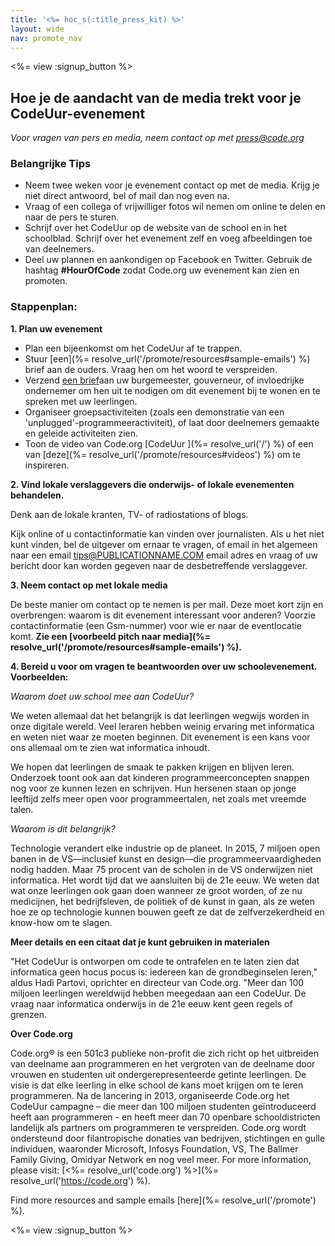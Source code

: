 ```yaml
---
title: '<%= hoc_s(:title_press_kit) %>'
layout: wide
nav: promote_nav
---
```

<%= view :signup_button %>

## Hoe je de aandacht van de media trekt voor je CodeUur-evenement

*Voor vragen van pers en media, neem contact op met <press@code.org>*

### Belangrijke Tips

- Neem twee weken voor je evenement contact op met de media. Krijg je niet direct antwoord, bel of mail dan nog even na.
- Vraag of een collega of vrijwilliger fotos wil nemen om online te delen en naar de pers te sturen.
- Schrijf over het CodeUur op de website van de school en in het schoolblad. Schrijf over het evenement zelf en voeg afbeeldingen toe van deelnemers.
- Deel uw plannen en aankondigen op Facebook en Twitter. Gebruik de hashtag **#HourOfCode** zodat Code.org uw evenement kan zien en promoten.

### Stappenplan:

**1. Plan uw evenement**

- Plan een bijeenkomst om het CodeUur af te trappen.
- Stuur [een](%= resolve_url('/promote/resources#sample-emails') %) brief aan de ouders. Vraag hen om het woord te verspreiden.
- Verzend [ een brief](<%= hoc_uri('/resources/#sample-emails') %>)aan uw burgemeester, gouverneur, of invloedrijke ondernemer om hen uit te nodigen om dit evenement bij te wonen en te spreken met uw leerlingen.
- Organiseer groepsactiviteiten (zoals een demonstratie van een 'unplugged'-programmeeractiviteit), of laat door deelnemers gemaakte en geleide activiteiten zien.
- Toon de video van Code.org [CodeUur ](%= resolve_url('/') %) of een van [deze](%= resolve_url('/promote/resources#videos') %) om te inspireren.

**2. Vind lokale verslaggevers die onderwijs- of lokale evenementen behandelen.**

Denk aan de lokale kranten, TV- of radiostations of blogs.

Kijk online of u contactinformatie kan vinden over journalisten. Als u het niet kunt vinden, bel de uitgever om ernaar te vragen, of email in het algemeen naar een email tips@PUBLICATIONNAME.COM email adres en vraag of uw bericht door kan worden gegeven naar de desbetreffende verslaggever.

**3. Neem contact op met lokale media**

De beste manier om contact op te nemen is per mail. Deze moet kort zijn en overbrengen: waarom is dit evenement interessant voor anderen? Voorzie contactinformatie (een Gsm-nummer) voor wie er naar de eventlocatie komt. **Zie een [voorbeeld pitch naar media](%= resolve_url('/promote/resources#sample-emails') %).**

**4. Bereid u voor om vragen te beantwoorden over uw schoolevenement. Voorbeelden:**

*Waarom doet uw school mee aan CodeUur?*

We weten allemaal dat het belangrijk is dat leerlingen wegwijs worden in onze digitale wereld. Veel leraren hebben weinig ervaring met informatica en weten niet waar ze moeten beginnen. Dit evenement is een kans voor ons allemaal om te zien wat informatica inhoudt.

We hopen dat leerlingen de smaak te pakken krijgen en blijven leren. Onderzoek toont ook aan dat kinderen programmeerconcepten snappen nog voor ze kunnen lezen en schrijven. Hun hersenen staan op jonge leeftijd zelfs meer open voor programmeertalen, net zoals met vreemde talen.

*Waarom is dit belangrijk?*

Technologie verandert elke industrie op de planeet. In 2015, 7 miljoen open banen in de VS—inclusief kunst en design—die programmeervaardigheden nodig hadden. Maar 75 procent van de scholen in de VS onderwijzen niet informatica. Het wordt tijd dat we aansluiten bij de 21e eeuw. We weten dat wat onze leerlingen ook gaan doen wanneer ze groot worden, of ze nu medicijnen, het bedrijfsleven, de politiek of de kunst in gaan, als ze weten hoe ze op technologie kunnen bouwen geeft ze dat de zelfverzekerdheid en know-how om te slagen.

**Meer details en een citaat dat je kunt gebruiken in materialen**

"Het CodeUur is ontworpen om code te ontrafelen en te laten zien dat informatica geen hocus pocus is: iedereen kan de grondbeginselen leren," aldus Hadi Partovi, oprichter en directeur van Code.org. "Meer dan 100 miljoen leerlingen wereldwijd hebben meegedaan aan een CodeUur. De vraag naar informatica onderwijs in de 21e eeuw kent geen regels of grenzen.

**Over Code.org**

Code.org® is een 501c3 publieke non-profit die zich richt op het uitbreiden van deelname aan programmeren en het vergroten van de deelname door vrouwen en studenten uit ondergerepresenteerde getinte leerlingen. De visie is dat elke leerling in elke school de kans moet krijgen om te leren programmeren. Na de lancering in 2013, organiseerde Code.org het CodeUur campagne – die meer dan 100 miljoen studenten geïntroduceerd heeft aan programmeren - en heeft meer dan 70 openbare schooldistricten landelijk als partners om programmeren te verspreiden. Code.org wordt ondersteund door filantropische donaties van bedrijven, stichtingen en gulle individuen, waaronder Microsoft, Infosys Foundation, VS, The Ballmer Family Giving, Omidyar Network en nog veel meer. For more information, please visit: [<%= resolve_url('code.org') %>](%= resolve_url('https://code.org') %).

  
Find more resources and sample emails [here](%= resolve_url('/promote') %).

<%= view :signup_button %>